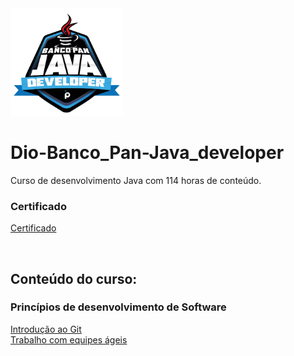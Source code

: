 <img src="/Arquivos/Conteudo/img/0.webp" alt="" width="180">

# Dio-Banco_Pan-Java_developer
Curso de desenvolvimento Java com 114 horas de conteúdo.

### Certificado
[Certificado](/Arquivos/Certificado/Certificado.pdf)

<br>

## Conteúdo do curso:

### Princípios de desenvolvimento de Software
[Introdução ao Git]()<br>
[Trabalho com equipes ágeis]()